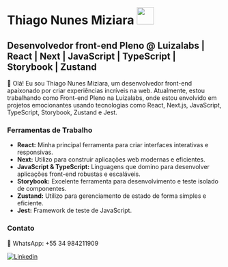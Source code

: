 


# Thiago Nunes Miziara <img src="https://github.com/TheDudeThatCode/TheDudeThatCode/raw/master/Assets/Developer.gif" width="40px" style="max-width:100%;">

## Desenvolvedor front-end Pleno @ Luizalabs | React | Next | JavaScript | TypeScript | Storybook | Zustand

👋 Olá! Eu sou Thiago Nunes Miziara, um desenvolvedor front-end apaixonado por criar experiências incríveis na web. Atualmente, estou trabalhando como Front-end Pleno na Luizalabs, onde estou envolvido em projetos emocionantes usando tecnologias como React, Next.js, JavaScript, TypeScript, Storybook, Zustand e Jest.

### Ferramentas de Trabalho

- **React:** Minha principal ferramenta para criar interfaces interativas e responsivas.
- **Next:** Utilizo para construir aplicações web modernas e eficientes.
- **JavaScript & TypeScript:** Linguagens que domino para desenvolver aplicações front-end robustas e escaláveis.
- **Storybook:** Excelente ferramenta para desenvolvimento e teste isolado de componentes.
- **Zustand:** Utilizo para gerenciamento de estado de forma simples e eficiente.
- **Jest:** Framework de teste de JavaScript.
  
### Contato

📱 WhatsApp: +55 34 984211909

[![Linkedin](https://img.shields.io/badge/-ThiagoMiziara-blue?style=flat-square&logo=Linkedin&logoColor=white&link=https://www.linkedin.com/in/thiago-nunes-miziara-92a85b6a/)](https://www.linkedin.com/in/thiago-nunes-miziara-92a85b6a/)









     

   

  
<!--
            ### Hi there 👋
**thiagonmiziara/thiagonmiziara** is a ✨ _special_ ✨ repository because its `README.md` (this file) appears on your GitHub profile.

Here are some ideas to get you started:

- 🔭 I’m currently working on ...
- 🌱 I’m currently learning ...
- 👯 I’m looking to collaborate on ...
- 🤔 I’m looking for help with ...
- 💬 Ask me about ...
- 📫 How to reach me: ...
- 😄 Pronouns: ...
- ⚡ Fun fact: ...
-->
